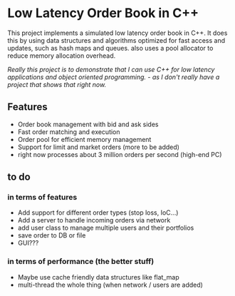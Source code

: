 # Low Latency Order Book in C++
This project implements a simulated low latency order book in C++. It does this by using data structures and algorithms optimized for fast access and updates, such as hash maps and queues.
also uses a pool allocator to reduce memory allocation overhead.

*Really this project is to demonstrate that I can use C++ for low latency applications and object oriented programming. - as I don't really have a project that shows that right now.*
## Features
- Order book management with bid and ask sides
- Fast order matching and execution
- Order pool for efficient memory management
- Support for limit and market orders (more to be added)
- right now processes about 3 million orders per second (high-end PC)

## to do
### in terms of features
- Add support for different order types (stop loss, IoC...)
- Add a server to handle incoming orders via network
- add  user class to manage multiple users and their portfolios
- save order to DB or file
- GUI???

### in terms of performance (the better stuff)
- Maybe use cache friendly data structures like flat_map 
- multi-thread the whole thing (when network / users are added)

